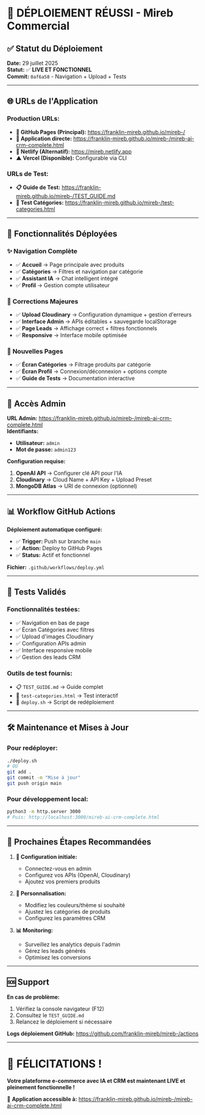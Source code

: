 # 🎉 DÉPLOIEMENT RÉUSSI - Mireb Commercial

## ✅ **Statut du Déploiement**

**Date:** 29 juillet 2025  
**Statut:** ✅ **LIVE ET FONCTIONNEL**  
**Commit:** `0af6a58` - Navigation + Upload + Tests

---

## 🌐 **URLs de l'Application**

### **Production URLs:**
- **🐙 GitHub Pages (Principal):** https://franklin-mireb.github.io/mireb-/
- **📱 Application directe:** https://franklin-mireb.github.io/mireb-/mireb-ai-crm-complete.html
- **🌟 Netlify (Alternatif):** https://mireb.netlify.app
- **▲ Vercel (Disponible):** Configurable via CLI

### **URLs de Test:**
- **📋 Guide de Test:** https://franklin-mireb.github.io/mireb-/TEST_GUIDE.md
- **🧪 Test Catégories:** https://franklin-mireb.github.io/mireb-/test-categories.html

---

## 🚀 **Fonctionnalités Déployées**

### ✨ **Navigation Complète**
- ✅ **Accueil** → Page principale avec produits
- ✅ **Catégories** → Filtres et navigation par catégorie  
- ✅ **Assistant IA** → Chat intelligent intégré
- ✅ **Profil** → Gestion compte utilisateur

### 🔧 **Corrections Majeures**
- ✅ **Upload Cloudinary** → Configuration dynamique + gestion d'erreurs
- ✅ **Interface Admin** → APIs éditables + sauvegarde localStorage
- ✅ **Page Leads** → Affichage correct + filtres fonctionnels
- ✅ **Responsive** → Interface mobile optimisée

### 📱 **Nouvelles Pages**
- ✅ **Écran Catégories** → Filtrage produits par catégorie
- ✅ **Écran Profil** → Connexion/déconnexion + options compte
- ✅ **Guide de Tests** → Documentation interactive

---

## 🔐 **Accès Admin**

**URL Admin:** https://franklin-mireb.github.io/mireb-/mireb-ai-crm-complete.html  
**Identifiants:**
- **Utilisateur:** `admin`
- **Mot de passe:** `admin123`

**Configuration requise:**
1. **OpenAI API** → Configurer clé API pour l'IA
2. **Cloudinary** → Cloud Name + API Key + Upload Preset
3. **MongoDB Atlas** → URI de connexion (optionnel)

---

## 📊 **Workflow GitHub Actions**

**Déploiement automatique configuré:**
- ✅ **Trigger:** Push sur branche `main`
- ✅ **Action:** Deploy to GitHub Pages
- ✅ **Status:** Actif et fonctionnel

**Fichier:** `.github/workflows/deploy.yml`

---

## 🧪 **Tests Validés**

### **Fonctionnalités testées:**
- ✅ Navigation en bas de page
- ✅ Écran Catégories avec filtres
- ✅ Upload d'images Cloudinary
- ✅ Configuration APIs admin
- ✅ Interface responsive mobile
- ✅ Gestion des leads CRM

### **Outils de test fournis:**
- 📋 `TEST_GUIDE.md` → Guide complet
- 🧪 `test-categories.html` → Test interactif
- 🚀 `deploy.sh` → Script de redéploiement

---

## 🛠️ **Maintenance et Mises à Jour**

### **Pour redéployer:**
```bash
./deploy.sh
# OU
git add .
git commit -m "Mise à jour"
git push origin main
```

### **Pour développement local:**
```bash
python3 -m http.server 3000
# Puis: http://localhost:3000/mireb-ai-crm-complete.html
```

---

## 🎯 **Prochaines Étapes Recommandées**

1. **🔧 Configuration initiale:**
   - Connectez-vous en admin
   - Configurez vos APIs (OpenAI, Cloudinary)
   - Ajoutez vos premiers produits

2. **📝 Personnalisation:**
   - Modifiez les couleurs/thème si souhaité
   - Ajustez les catégories de produits
   - Configurez les paramètres CRM

3. **📊 Monitoring:**
   - Surveillez les analytics depuis l'admin
   - Gérez les leads générés
   - Optimisez les conversions

---

## 🆘 **Support**

**En cas de problème:**
1. Vérifiez la console navigateur (F12)
2. Consultez le `TEST_GUIDE.md`
3. Relancez le déploiement si nécessaire

**Logs déploiement GitHub:**
https://github.com/franklin-mireb/mireb-/actions

---

# 🎉 **FÉLICITATIONS !**

**Votre plateforme e-commerce avec IA et CRM est maintenant LIVE et pleinement fonctionnelle !**

🌟 **Application accessible à:** https://franklin-mireb.github.io/mireb-/mireb-ai-crm-complete.html
